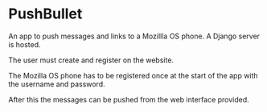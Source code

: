 PushBullet
==========

An app to push messages and links to a Mozillla OS phone. A Django server is hosted. 

The user must create and register on the website.

The Mozilla OS phone has to be registered once at the start of the app with the username and password.

After this the messages can be pushed from the web interface provided.

